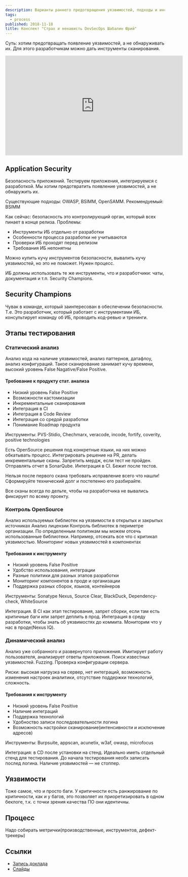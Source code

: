 ```yaml
---
description: Варианты раннего предотвращения уязвимостей, подходы и инструменты, которые можно дать разработчикам.
tags:
  - process
published: 2018-11-18
title: Конспект "Страх и ненависть DevSecOps Шабалин Юрий"
---
```


Суть: хотим предотвращать появление уязвимостей, а не обнаруживать их. Для этого разработчикам можно дать инструменты сканирования.

<div class="ratio ratio-16x9">
<iframe class="rounded" width="560" height="315" src="https://www.youtube.com/embed/ROH636e7Rx8" title="YouTube video player" frameborder="0" allow="accelerometer; autoplay; clipboard-write; encrypted-media; gyroscope; picture-in-picture" allowfullscreen></iframe>
</div>

## Application Security

Безопасность приложений. Тестируем приложения, интегрируемся с разработкой. Мы хотим предотвратить появление уязвимостей, а не обнаружить их.

Существующие подходы: OWASP, BSIMM, OpenSAMM. Рекомендуемый: BSIMM

Как сейчас: безопасность это контролирующий орган, который всех пинает в конце релиза.
Проблемы:

* Инструменты ИБ отдельно от разработки
* Особенности процесса разработки не учитываются
* Проверки ИБ проходят перед релизом
* Требования ИБ непонятны

Можно купить кучу инструментов безопасности, вывалить кучу уязвимостей, но это не поможет. Нужен процесс.

ИБ должны использовать те же инструменты, что и разработчики: чаты, документация и т.п. Security Champions.

## Security Champions

Чувак в команде, который заинтересован в обеспечении безопасности. Т.е. Это разработчик, который работает с инструментами ИБ, консультирует команду об ИБ, проводить код-ревью и тренинги.

## Этапы тестирования

### Статический анализ

Анализ кода на наличие уязвимостей, анализ паттернов, датафлоу, анализ конфигураций.
Такое сканирование занимает кучу времени, высокий уровень False Nagative/False Positive.

#### Требование к продукту стат. анализа

* Низкий уровень False Positive
* Возможности кастомизации
* Инкрементальные сканирования
* Интеграция в CI
* Интеграция в Code Review
* Интеграция со средой разработки
* Понимание Roadmap продукта

Инструменты: PVS-Stidio, Chechmarx, veracode, incode, fortify, coverity, positive technologies

Есть OpenSource решения под конкретные языки, на них можно обкатывать процесс.
Интегрировать решение на PR, делать инкрементальные сканы. Запретить мердж, если тест не пройден. Отправлять отчет в SonarQube.
Интеграция в CI. Бежит после тестов.

Нельзя после первого скана требовать исправление всего что нашли! Сформируйте технический долг и постепенно его разбирайте.

Все сканы всегда по дельте, чтобы на разработчика не вывались фиксирует по всему проекту.

### Контроль OpenSource

Анализ используемых библиотек на уязвимости в открытых и закрытых источниках
Анализ лицензии
Контроль библиотек в периметре организации. По определенным политикам мы можем отсечь использованные библиотеки. Например, отсекать все что с критикал уязвимостью.
Мониторинг новых уязвимостей в компонентах

#### Требования к инструменту

* Низкий уровень False Positive
* Удобство использования, интеграции
* Разные политики для разных этапов разработки
* Мониторинг компонентов в проде и организации
* Поддержка разных сборок, языков, контейнеров

Инструменты: Sonatype Nexus, Source Clear, BlackDuck, Dependency-check, WhiteSource

Интеграция. В CI как этап тестирования, запрет сборки, если там есть критичные баги или запрет деплить в прод. Интеграция в среду разработки, чтобы знать об уязвимостях до коммита. Мониторим что у нас в проде(Nexus IQ).

### Динамический анализ

Анализ уже собранного и развернутого приложения.
Имитирует работу пользователя, анализирует ответы приложения. Поиск известных уязвимостей. Fuzzing. Проверка конфигурации сервера.

Риски: высокая нагрузка на сервер, нет интеграций, возможность изменения настроек аналитики, отсутствие поддержки технологий, сложность.

#### Требования к инструменту

* Низкий уровень False Positive
* Наличие интеграций
* Поддержка технологий
* Удобноство записи последовательности логина
* Возможность настройки сканирование(интенсивности и исключение адресов)

Инструменты: Burpsuite, appscan, acunetix, w3af, owasp, microfocus

Интеграция: в CD после установки на стенд. Идеально иметь отдельный стенд для тестирования. До начала тестирования необх записать послед логина. Наличие уязвимостей — не стоппер.

## Уязвимости

Тоже самое, что и просто баги. У критичности есть ранжирование по критичности, как и у багов, это позволяет их приоретизировать в одном беклоге, т.к. с точки зрения качества ПО они идентичны.

## Процесс

Надо собирать метрички(производственные, инструментов, дефект-трекеры)

## Ссылки
* [Запись доклада](https://youtu.be/ROH636e7Rx8)
* [Слайды](https://speakerdeck.com/devopsmoscow/strakh-i-nienavist-devsecops)
